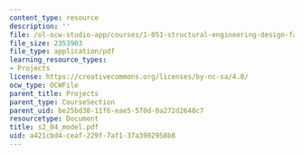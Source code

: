 ```yaml
---
content_type: resource
description: ''
file: /ol-ocw-studio-app/courses/1-051-structural-engineering-design-fall-2003/a421cbd4ceaf229f7af137a3902958b8_s2_04_model.pdf
file_size: 2353903
file_type: application/pdf
learning_resource_types:
- Projects
license: https://creativecommons.org/licenses/by-nc-sa/4.0/
ocw_type: OCWFile
parent_title: Projects
parent_type: CourseSection
parent_uid: be25bd38-11f6-eae5-570d-0a272d2648c7
resourcetype: Document
title: s2_04_model.pdf
uid: a421cbd4-ceaf-229f-7af1-37a3902958b8
---
```

